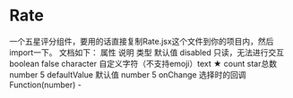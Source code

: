 # Rate

一个五星评分组件，要用的话直接复制Rate.jsx这个文件到你的项目内，然后import一下。
文档如下：
属性	          说明	            类型	         默认值
disabled	只读，无法进行交互	   boolean	         false
character	自定义字符（不支持emoji）text	             ★
count	     star总数	           number	          5
defaultValue	默认值	           number	          5
onChange	选择时的回调	 Function(number)	          -
